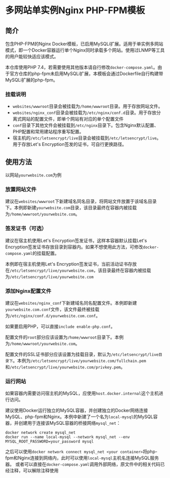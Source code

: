 # 多网站单实例Nginx PHP-FPM模板

## 简介

包含PHP-FPM的Nginx Docker模板，已启用MySQLi扩展。适用于单实例多网站模式，即一个Docker容器运行单个Nginx同时承载多个网站。使用过LNMP等工具的用户能较快适应该模式。

本仓库使用PHP 7.4，若需要使用其他版本请自行修改```docker-compose.yaml```。由于官方仓库的php-fpm未启用MySQLi扩展，本模板会通过Dockerfile自行构建带MySQLi扩展的php-fpm。

### 挂载说明

* ```websites/wwwroot```目录会被挂载为```/home/wwwroot```目录。用于存放网站文件。
* ```websites/nginx_conf```目录会被挂载为```/etc/nginx/conf.d```目录。用于存放分离式网站的配置文件，即单个网站有对应的单个配置文件
* ```conf```目录下其他文件会被挂载到```/etc/nginx```目录下。包含Nginx默认配置、PHP配置和常用建站程序重写配置。
* 宿主机的```/etc/letsencrypt/live```目录会被挂载到```/etc/letsencrypt/live```。用于存放Let's Encryption签发的证书，可自行更换路径。

## 使用方法

以网站```yourwebsite.com```为例

### 放置网站文件

建议在```websites/wwwroot```下新建域名同名目录，将网站文件放置于该域名目录下。本例即新建```yourwebsite.com```目录，该目录最终在容器内被挂载为```/home/wwwroot/yourwebsite.com```。

### 签发证书（可选）

建议在宿主机使用Let's Encryption签发证书，这样本容器默认挂载Let's Encryption签发证书存放目录到容器内。如果不想使用此方法，可修改```docker-compose.yaml```的挂载配置。

本例即在宿主机使用Let's Encryption签发证书，当前活动证书存放在```/etc/letsencrypt/live/yourwebsite.com```，该目录最终在容器内被挂载为```/etc/letsencrypt/live/yourwebsite.com```

### 添加Nginx配置文件

建议在```websites/nginx_conf```下新建域名同名配置文件。本例即新建```yourwebsite.com.conf```文件，该文件最终被挂载为```/etc/nginx/conf.d/yourwebsite.com.conf```。

如果要启用PHP，可以直接```include enable-php.conf```。

配置文件的```root```部分应该设置为```/home/wwwroot```目录下。本例为```/home/wwwroot/yourwebsite.com```。

配置文件的SSL证书部分应该设置为挂载目录，默认为```/etc/letsencrypt/live目录下```。本例为```/etc/letsencrypt/live/yourwebsite.com/fullchain.pem```和```/etc/letsencrypt/live/yourwebsite.com/privkey.pem```。

### 运行网站

如果容器内需要访问宿主机的MySQL，应使用```host.docker.internal```这个主机进行访问。

建议使用Docker运行独立的MySQL容器，并创建独立的Docker网络连接MySQL、php-fpm和Nginx。本例中新建了一个名为```local-mysql```的MySQL容器，并创建用于连接该MySQL容器的桥接网络```mysql_net```：

```
docker network create mysql_net
docker run --name local-mysql --network mysql_net --env MYSQL_ROOT_PASSWORD=your_password mysql
```

之后可以使用```docker network connect mysql_net <your container>```将php-fpm和Nginx连接到网络内，此时可以使用```local-mysql```主机名连接MySQL服务器。
或者可以直接在```docker-compose.yaml```调用外部网络，原文件中的相关代码已经注释，可以解除注释使用